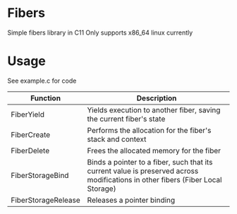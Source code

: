 # Fibers
Simple fibers library in C11
Only supports x86_64 linux currently

# Usage
See example.c for code

| Function | Description |
| -------- | ----------- |
| FiberYield | Yields execution to another fiber, saving the current fiber's state |
| FiberCreate | Performs the allocation for the fiber's stack and context |
| FiberDelete | Frees the allocated memory for the fiber |
| FiberStorageBind | Binds a pointer to a fiber, such that its current value is preserved across modifications in other fibers (Fiber Local Storage) |
| FiberStorageRelease | Releases a pointer binding |